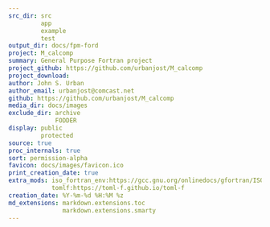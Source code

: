 ```yaml
---
src_dir: src
         app
         example
         test
output_dir: docs/fpm-ford
project: M_calcomp
summary: General Purpose Fortran project
project_github: https://github.com/urbanjost/M_calcomp
project_download:
author: John S. Urban
author_email: urbanjost@comcast.net
github: https://github.com/urbanjost/M_calcomp
media_dir: docs/images
exclude_dir: archive
             FODDER
display: public
         protected
source: true
proc_internals: true
sort: permission-alpha
favicon: docs/images/favicon.ico
print_creation_date: true
extra_mods: iso_fortran_env:https://gcc.gnu.org/onlinedocs/gfortran/ISO_005fFORTRAN_005fENV.html
            tomlf:https://toml-f.github.io/toml-f
creation_date: %Y-%m-%d %H:%M %z
md_extensions: markdown.extensions.toc
               markdown.extensions.smarty
---
```

